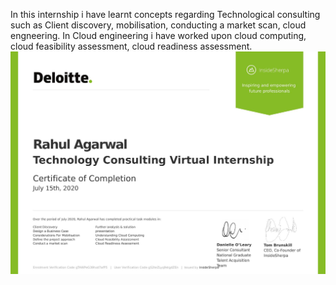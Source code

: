 In this internship i have learnt concepts regarding Technological consulting such as Client discovery, mobilisation, conducting a market scan, cloud engneering. In Cloud engineering i have worked upon cloud computing, cloud feasibility assessment, cloud readiness assessment.
 <img src="./Certificate-Deloitte Technology Consulting-page-001.jpg">
